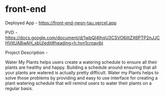 # front-end
Deployed App - 
https://front-end-neon-tau.vercel.app

PVD - 
https://docs.google.com/document/d/1wbQI4IhqU3CSVO6iItZX6PTP2nJJCHVitUABwAH_xbU/edit#heading=h.hvn1crnavjbi


Project Description - 

Water My Plants helps users create a watering schedule to ensure all their plants are healthy and happy.
Building a schedule around ensuring that all your plants are watered is actually pretty difficult. Water my Plants helps to solve those problems by providing and easy to use interface for creating a plant watering schedule that will remind users to water their plants on a regular basis.

